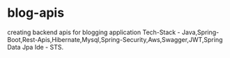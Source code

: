 # blog-apis
creating backend apis for blogging application
Tech-Stack - Java,Spring-Boot,Rest-Apis,Hibernate,Mysql,Spring-Security,Aws,Swagger,JWT,Spring Data Jpa
Ide - STS.

